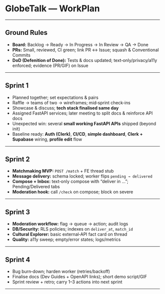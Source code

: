 # GlobeTalk — WorkPlan



---

## Ground Rules

* **Board:** Backlog → Ready → In Progress → In Review → QA → Done
* **PRs:** Small, reviewed, CI green; link PR ↔ Issue; squash & Conventional Commits
* **DoD (Defenition of Done):** Tests & docs updated; text‑only/privacy/a11y enforced; evidence (PR/GIF) on Issue

---

## Sprint 1

* Planned together; set expectations & pairs
* Raffle → teams of two → wireframes; mid‑sprint check‑ins
* Showcase & discuss; **tech stack finalised same day**
* Assigned FastAPI services; later meeting to split docs & reinforce API docs
* Unexpected win: several **small working FastAPI APIs** shipped (beyond init)
* Baseline ready: **Auth (Clerk)**, **CI/CD**, **simple dashboard**, **Clerk + Supabase** wiring, **profile edit** flow

---

## Sprint 2

* **Matchmaking MVP:** `POST /match` + FE thread stub
* **Message delivery:** schema locked; worker flips `pending → delivered`
* **Compose + Inbox:** text‑only compose with “deliver in …”; Pending/Delivered tabs
* **Moderation hook:** call `/check` on compose; block on severe


---

## Sprint 3

* **Moderation workflow:** flag → queue → action; audit logs
* **DB/Security:** RLS policies; indexes on `deliver_at`, `match_id`
* **Cultural Explorer:** basic external‑API fact card on thread
* **Quality:** a11y sweep; empty/error states; logs/metrics

---

## Sprint 4

* Bug burn‑down; harden worker (retries/backoff)
* Finalise docs (Dev Guides + OpenAPI links); short demo script/GIF
* Sprint review + retro; carry 1–3 actions into next sprint

---

